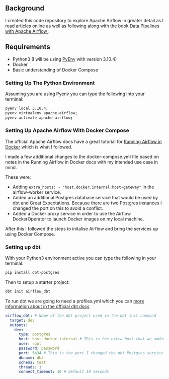 ## Background

I created this code repository to explore Apache Airflow in greater detail as I read articles online as well as following along with the book [Data Pipelines with Apache Airflow ](https://www.manning.com/books/data-pipelines-with-apache-airflow).

## Requirements

- Python3 (I will be using [PyEnv](https://github.com/pyenv/pyenv) with version 3.10.4)
- Docker
- Basic understanding of Docker Compose

### Setting Up The Python Environment

Assuming you are using Pyenv you can type the following into your terminal:

```zsh
pyenv local 3.10.4;
pyenv virtualenv apache-airflow;
pyenv activate apache-airflow;
```

### Setting Up Apache Airflow With Docker Compose

The official Apache Airflow docs have a great tutorial for [Running Airflow in Docker](https://airflow.apache.org/docs/apache-airflow/stable/start/docker.html) which is what I followed.

I made a few additional changes to the docker-compose.yml file based on notes in the Running Airflow in Docker docs with my intended use case in mind.

These were:

- Adding `extra_hosts: - "host.docker.internal:host-gateway"` in the airflow-worker service. 
- Added an additional Postgres database service that would be used by dbt and Great Expectations. Because there are two Postgres instances I changed the port on this to avoid a conflict.
- Added a Docker proxy service in order to use the Airflow DockerOperator to launch Docker images on my local machine.

After this I followed the steps to initalise Airflow and bring the services up using Docker Compose.

### Setting up dbt

With your Python3 environment active you can type the following in your terminal:

```zsh
pip install dbt-postgres
```

Then to setup a starter project:

```zsh
dbt init airflow_dbt
```

To run dbt we are going to need a profiles.yml which you can [more information about in the official dbt docs](https://docs.getdbt.com/reference/warehouse-profiles/postgres-profile)

```yml
airflow_dbt: # Name of the dbt project used in the dbt init command
  target: dev
  outputs:
    dev:
      type: postgres
      host: host.docker.internal # This is the extra_host that we added in the airflow-worker service in docker-compose.yaml
      user: root
      password: password
      port: 5434 # This is the port I changed the dbt Postgres service to
      dbname: dbt
      schema: test
      threads: 1
      connect_timeout: 10 # default 10 seconds
```